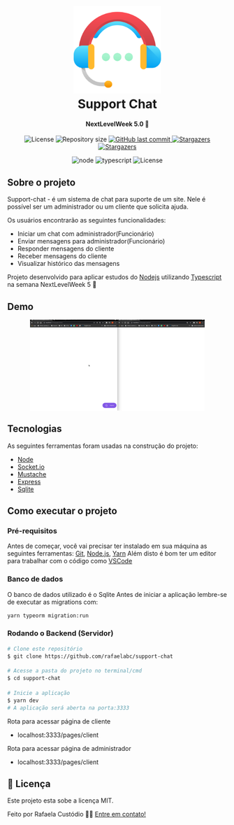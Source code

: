 <h1 align="center">
    <img alt="support-chat" title="#support-chat" src="./assets/icon.png" width="200px" />
    <br/>
    Support Chat
    <h4 align="center"> 
	NextLevelWeek 5.0 🚀
</h4>

</h1>

<p align="center">

 <img alt="License" src="https://img.shields.io/badge/license-MIT-orange">
  <img alt="Repository size" src="https://img.shields.io/github/repo-size/rafaelabc/support-chat">


  <a href="https://github.com/tgmarinho/nlw1/commits/master">
    <img alt="GitHub last commit" src="https://img.shields.io/github/last-commit/rafaelabc/support-chat">
  </a>


   <a href="https://github.com/tgmarinho/nlw1/stargazers">
    <img alt="Stargazers" src="https://img.shields.io/github/forks/rafaelabc/support-chat?style=social">
  </a>
   <a href="https://github.com/tgmarinho/nlw1/stargazers">
    <img alt="Stargazers" src="https://img.shields.io/github/stars/rafaelabc/support-chat?style=social">
  </a>
</p>
<p align="center">

  <img alt="node" src="https://img.shields.io/badge/server-node-green">
  <img alt="typescript" src="https://img.shields.io/badge/</>-typescript-blue">

  <img alt="License" src="https://img.shields.io/badge/yarn-1.22.10-red">

</p>


## Sobre o projeto

Support-chat - é um sistema de chat para suporte de um site. Nele é possível ser um administrador ou um cliente que solicita ajuda.

Os usuários encontrarão as seguintes funcionalidades:
- Iniciar um chat com administrador(Funcionário)
- Enviar mensagens para administrador(Funcionário)
- Responder mensagens do cliente
- Receber mensagens do cliente
- Visualizar histórico das mensagens

Projeto desenvolvido para aplicar estudos do [Nodejs][nodejs] utilizando  [Typescript][typescript] na semana NextLevelWeek 5 🚀


## Demo

<p align="center" style="display: flex; align-items: flex-start; justify-content: center;">


  <img alt="support-chat" title="#support-chat" src="./assets/git-demonstrativo.gif" width="400px">
</p>

## Tecnologias

As seguintes ferramentas foram usadas na construção do projeto:


- [Node][nodejs]
- [Socket.io][socketio]
- [Mustache][mustache]
- [Express][express]
- [Sqlite][sqlite]


## Como executar o projeto

### Pré-requisitos

Antes de começar, você vai precisar ter instalado em sua máquina as seguintes ferramentas:
[Git](https://git-scm.com), [Node.js][nodejs], [Yarn][yarn]
Além disto é bom ter um editor para trabalhar com o código como [VSCode][vscode] 

### Banco de dados

O banco de dados utilizado é o Sqlite 
Antes de iniciar a aplicação lembre-se de executar as migrations com:

```bash
yarn typeorm migration:run
```

### Rodando o Backend (Servidor)

```bash
# Clone este repositório
$ git clone https://github.com/rafaelabc/support-chat

# Acesse a pasta do projeto no terminal/cmd
$ cd support-chat

# Inicie a aplicação
$ yarn dev
# A aplicação será aberta na porta:3333
```
Rota para acessar página de cliente
* localhost:3333/pages/client

Rota para acessar página de administrador
* localhost:3333/pages/client

## 📝 Licença

Este projeto esta sobe a licença MIT.

Feito por Rafaela Custódio 👋🏽 [Entre em contato!](https://www.linkedin.com/in/rafaela-custodio/)

[yarn]: https://yarnpkg.com/
[vscode]: https://code.visualstudio.com/
[license]: https://opensource.org/licenses/MIT
[socketio]: https://socket.io/
[nodejs]: https://nodejs.org/en/
[typescript]: https://www.typescriptlang.org/
[express]: https://expressjs.com/pt-br/
[mustache]: https://github.com/janl/mustache.js
[sqlite]: https://www.sqlite.org/index.html